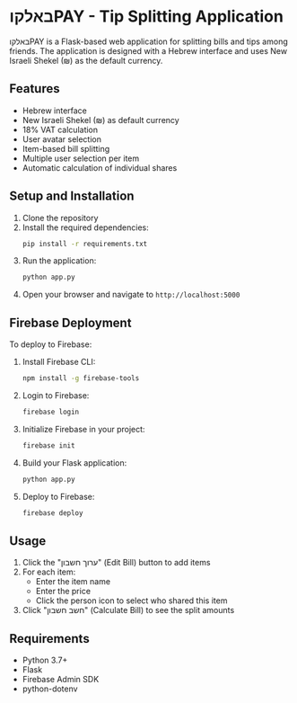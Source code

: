 # באלקוPAY - Tip Splitting Application

באלקוPAY is a Flask-based web application for splitting bills and tips among friends. The application is designed with a Hebrew interface and uses New Israeli Shekel (₪) as the default currency.

## Features

- Hebrew interface
- New Israeli Shekel (₪) as default currency
- 18% VAT calculation
- User avatar selection
- Item-based bill splitting
- Multiple user selection per item
- Automatic calculation of individual shares

## Setup and Installation

1. Clone the repository
2. Install the required dependencies:
   ```bash
   pip install -r requirements.txt
   ```
3. Run the application:
   ```bash
   python app.py
   ```
4. Open your browser and navigate to `http://localhost:5000`

## Firebase Deployment

To deploy to Firebase:

1. Install Firebase CLI:
   ```bash
   npm install -g firebase-tools
   ```

2. Login to Firebase:
   ```bash
   firebase login
   ```

3. Initialize Firebase in your project:
   ```bash
   firebase init
   ```

4. Build your Flask application:
   ```bash
   python app.py
   ```

5. Deploy to Firebase:
   ```bash
   firebase deploy
   ```

## Usage

1. Click the "ערוך חשבון" (Edit Bill) button to add items
2. For each item:
   - Enter the item name
   - Enter the price
   - Click the person icon to select who shared this item
3. Click "חשב חשבון" (Calculate Bill) to see the split amounts

## Requirements

- Python 3.7+
- Flask
- Firebase Admin SDK
- python-dotenv 
